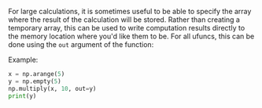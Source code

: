 For large calculations, it is sometimes useful to be able to specify the array where the result of the calculation will be stored. Rather than creating a temporary array, this can be used to write computation results directly to the memory location where you'd like them to be. For all ufuncs, this can be done using the `out` argument of the function:

Example:
```Python
x = np.arange(5)
y = np.empty(5)
np.multiply(x, 10, out=y)
print(y)
```

